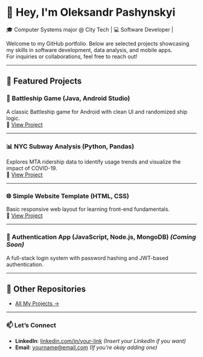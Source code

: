 # 👋 Hey, I'm Oleksandr Pashynskyi

🎓 Computer Systems major @ City Tech | 💻 Software Developer |

Welcome to my GitHub portfolio. Below are selected projects showcasing my skills in software development, data analysis, and mobile apps.  
For inquiries or collaborations, feel free to reach out!

---

## 🚀 Featured Projects

### 🧱 Battleship Game (Java, Android Studio)
A classic Battleship game for Android with clean UI and randomized ship logic.  
🔗 [View Project](https://github.com/op7alex/Battleship)

---

### 📊 NYC Subway Analysis (Python, Pandas)
Explores MTA ridership data to identify usage trends and visualize the impact of COVID-19.  
🔗 [View Project](https://github.com/op7alex/subway-data-analysis)

---

### 🌐 Simple Website Template (HTML, CSS)
Basic responsive web layout for learning front-end fundamentals.  
🔗 [View Project](https://github.com/op7alex/HTML-Web)

---

### 🔐 Authentication App (JavaScript, Node.js, MongoDB) *(Coming Soon)*  
A full-stack login system with password hashing and JWT-based authentication.

---

## 📌 Other Repositories
- [All My Projects →](https://github.com/op7alex?tab=repositories)

---

### 📫 Let’s Connect  
- **LinkedIn**: [linkedin.com/in/your-link](#) *(Insert your LinkedIn if you want)*
- **Email**: yourname@email.com *(If you're okay adding one)*

